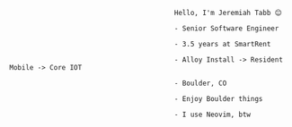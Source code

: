 








                                             Hello, I'm Jeremiah Tabb 😊

                                             - Senior Software Engineer

                                             - 3.5 years at SmartRent

                                             - Alloy Install -> Resident Mobile -> Core IOT

                                             - Boulder, CO

                                             - Enjoy Boulder things

                                             - I use Neovim, btw
